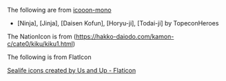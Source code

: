 The following are from [icooon-mono](https://icooon-mono.com/)

* [Ninja], [Jinja], [Daisen Kofun], [Horyu-ji], [Todai-ji] by TopeconHeroes

The NationIcon is from (https://hakko-daiodo.com/kamon-c/cate0/kiku/kiku1.html)

The following is from FlatIcon

<a href="https://www.flaticon.com/free-icons/sealife" title="sealife icons">Sealife icons created by Us and Up - Flaticon</a>
